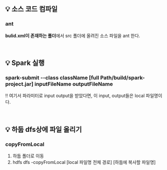 ##  💡 소스 코드 컴파일 
###  ant
**bulid.xml이 존재하는 폴더**에서 src 폴더에 올려진 소스 파일을 ant 한다.

</br>

## 💡 Spark 실행 
### spark-submit --class className [full Path/build/spark-project.jar] inputFileName outputFileName
!! 여기서 파라미터로 input output을 받았다면, 이 input, output들은 local 파일명이다.

</br>

## 💡 하둡 dfs상에 파일 올리기
### copyFromLocal
1. 하둡 폴더로 이동
2. hdfs dfs -copyFromLocal [local 파일명 전체 경로] [하둡에 복사할 파일명]
